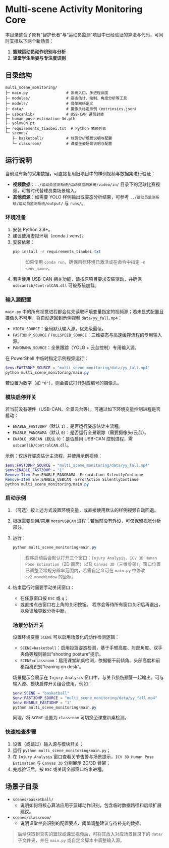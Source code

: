 # Multi-scene Activity Monitoring Core

本目录整合了原有“智护长者”与“运动员监测”项目中已经验证的算法与代码，可同时支撑以下两个新场景：

1. **篮球运动员动作识别与分析**
2. **课堂学生坐姿与专注度识别**

## 目录结构

```
multi_scene_monitoring/
├─ main.py                 # 系统入口，多进程调度
├─ modules/                # 姿态估计、绘制、角度分析等工具
├─ models/                 # 骨架网络定义
├─ data/                   # 摄像头标定示例（extrinsics.json）
├─ usbcanlib/              # USB-CAN 通信封装
├─ human-pose-estimation-3d.pth
├─ yolov8n.pt
├─ requirements_tiaobei.txt  # Python 依赖列表
└─ scenes/
   ├─ basketball/          # 球员分析场景说明与配置
   └─ classroom/           # 课堂坐姿场景说明与配置
```

## 运行说明

当前没有新的采集数据，可直接复用旧项目中的样例视频与数据集进行验证：

- **视频数据**：`../运动员监测系统/运动员监测系统/video/in/` 目录下的足球比赛视频，可暂时代替球员类场景输入。
- **其他资源**：如需要 YOLO 样例输出或姿态分析结果，可参考 `../运动员监测系统/运动员监测系统/output/` 与 `runs/`。

### 环境准备

1. 安装 Python 3.8+。
2. 建议使用虚拟环境（conda / venv）。
3. 安装依赖：
   ```powershell
   pip install -r requirements_tiaobei.txt
   ```
   > 如果使用 `conda run`，确保目标环境已激活或在命令中指定 `-n <env_name>`。
4. 若需使用 USB-CAN 相关功能，请按原项目要求安装驱动，并确保 `usbcanlib/ControlCAN.dll` 可被系统加载。

### 输入源配置

`main.py` 中的所有视觉进程都会优先读取环境变量指定的视频源；若未显式配置且摄像头不可用，将自动退回到示例视频 `data/yy_fall.mp4`：

- `VIDEO_SOURCE`：全局默认输入源，优先级最低。
- `FAST3DHP_SOURCE` / `FULLSPEED_SOURCE`：三维姿态与高速缓存流程的专用输入源。
- `PANORAMA_SOURCE`：全景跟踪（YOLO + 云台控制）专用输入源。

在 PowerShell 中临时指定示例视频运行：

```powershell
$env:FAST3DHP_SOURCE = "multi_scene_monitoring/data/yy_fall.mp4"
python multi_scene_monitoring/main.py
```

若设置为数字（如 `"0"`），则会尝试打开对应编号的摄像头。

### 模块启停开关

若当前没有硬件（USB-CAN、全景云台等），可通过如下环境变量控制进程是否启动：

- `ENABLE_FAST3DHP`（默认 `1`）：是否运行姿态估计主流程。
- `ENABLE_PANORAMA`（默认 `0`）：是否运行全景跟踪（需要摄像头/云台）。
- `ENABLE_USBCAN`（默认 `0`）：是否启用 USB-CAN 控制进程，需 `usbcanlib/ControlCAN.dll`。

示例：仅运行姿态估计主流程，并使用示例视频：

```powershell
$env:FAST3DHP_SOURCE = "multi_scene_monitoring/data/yy_fall.mp4"
$env:ENABLE_FAST3DHP = "1"
Remove-Item Env:ENABLE_PANORAMA -ErrorAction SilentlyContinue
Remove-Item Env:ENABLE_USBCAN -ErrorAction SilentlyContinue
python multi_scene_monitoring/main.py
```

### 启动示例

1. （可选）按上述方式设置环境变量，或直接使用默认的样例视频自动回退。
2. 根据需要启用/禁用 `MotorUSBCAN` 进程；若当前没有外设，可仅保留视觉分析部分。
3. 运行：
   ```powershell
   python multi_scene_monitoring/main.py
   ```

   > 程序启动后会默认打开三个窗口：`Injury Analysis`、`ICV 3D Human Pose Estimation`（2D 画面）以及 `Canvas 3D`（三维骨架）。窗口位置已调整至常规分辨率范围内，若需自定义可在 `main.py` 中修改 `cv2.moveWindow` 的坐标。

4. 结束运行时需要手动关闭窗口：
   - 在任意窗口按 `ESC` 或 `q`；
   - 或直接点击窗口右上角的关闭按钮。
   程序会等待所有窗口关闭后再退出，以免误触导致分析中断。

   ### 场景分析开关

   设置环境变量 `SCENE` 可以启用场景化的动作检测逻辑：

   - `SCENE=basketball`：启用投篮姿态检测，基于手臂高度、肘部角度、双手夹角等规则输出“shooting posture”提示。
   - `SCENE=classroom`：启用课堂趴桌检测，依据躯干前倾角、头部高度和前移距离识别“leaning on desk”。

   场景提示会展示在 `Injury Analysis` 窗口中，与关节损伤预警一起输出。可与输入源、模块启停开关组合使用，例如：

   ```powershell
   $env:SCENE = "basketball"
   $env:FAST3DHP_SOURCE = "multi_scene_monitoring/data/yy_fall.mp4"
   $env:ENABLE_FAST3DHP = "1"
   python multi_scene_monitoring/main.py
   ```

   同理，将 `SCENE` 设置为 `classroom` 可切换至课堂趴桌检测。

### 快速检查步骤

1. 设置（或跳过）输入源与模块开关；
2. 运行 `python multi_scene_monitoring/main.py`；
3. 在 `Injury Analysis` 窗口查看关节告警与场景提示，`ICV 3D Human Pose Estimation` 与 `Canvas 3D` 分别展示 2D/3D 骨架；
4. 完成验证后，按 `ESC` 或关闭全部窗口结束进程。

## 场景子目录

- `scenes/basketball/`
  - 说明如何将核心算法应用于篮球动作识别，包含临时数据路径和后续扩展建议。
- `scenes/classroom/`
  - 说明课堂坐姿识别的配置要点、阈值调整建议与待补充的数据。

> 后续获取到真实的篮球或课堂视频后，可将其放入对应场景目录下的 `data/` 子文件夹，并在 `main.py` 或自定义脚本中调整输入源。
